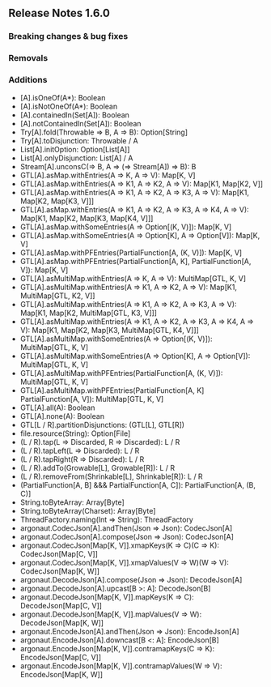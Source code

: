 ## Release Notes 1.6.0

### Breaking changes & bug fixes

### Removals

### Additions
+ [A].isOneOf(A*): Boolean
+ [A].isNotOneOf(A*): Boolean
+ [A].containedIn(Set[A]): Boolean
+ [A].notContainedIn(Set[A]): Boolean
+ Try[A].fold(Throwable => B, A => B): Option[String]
+ Try[A].toDisjunction: Throwable \/ A
+ List[A].initOption: Option[List[A]]
+ List[A].onlyDisjunction: List[A] \/ A
+ Stream[A].unconsC(=> B, A => (=> Stream[A]) => B): B
+ GTL[A].asMap.withEntries(A => K, A => V): Map[K, V]
+ GTL[A].asMap.withEntries(A => K1, A => K2, A => V): Map[K1, Map[K2, V]]
+ GTL[A].asMap.withEntries(A => K1, A => K2, A => K3, A => V): Map[K1, Map[K2, Map[K3, V]]]
+ GTL[A].asMap.withEntries(A => K1, A => K2, A => K3, A => K4, A => V): Map[K1, Map[K2, Map[K3, Map[K4, V]]]
+ GTL[A].asMap.withSomeEntries(A => Option[(K, V)]): Map[K, V]
+ GTL[A].asMap.withSomeEntries(A => Option[K], A => Option[V]): Map[K, V]
+ GTL[A].asMap.withPFEntries(PartialFunction[A, (K, V)]): Map[K, V]
+ GTL[A].asMap.withPFEntries(PartialFunction[A, K], PartialFunction[A, V]): Map[K, V]
+ GTL[A].asMultiMap.withEntries(A => K, A => V): MultiMap[GTL, K, V]
+ GTL[A].asMultiMap.withEntries(A => K1, A => K2, A => V): Map[K1, MultiMap[GTL, K2, V]]
+ GTL[A].asMultiMap.withEntries(A => K1, A => K2, A => K3, A => V): Map[K1, Map[K2, MultiMap[GTL, K3, V]]]
+ GTL[A].asMultiMap.withEntries(A => K1, A => K2, A => K3, A => K4, A => V): Map[K1, Map[K2, Map[K3, MultiMap[GTL, K4, V]]]
+ GTL[A].asMultiMap.withSomeEntries(A => Option[(K, V)]): MultiMap[GTL, K, V]
+ GTL[A].asMultiMap.withSomeEntries(A => Option[K], A => Option[V]): MultiMap[GTL, K, V]
+ GTL[A].asMultiMap.withPFEntries(PartialFunction[A, (K, V)]): MultiMap[GTL, K, V]
+ GTL[A].asMultiMap.withPFEntries(PartialFunction[A, K] PartialFunction[A, V]): MultiMap[GTL, K, V]
+ GTL[A].all(A): Boolean
+ GTL[A].none(A): Boolean
+ GTL[L \/ R].partitionDisjunctions: (GTL[L], GTL[R])
+ file.resource(String): Option[File]
+ (L \/ R).tap(L => Discarded, R => Discarded): L \/ R
+ (L \/ R).tapLeft(L => Discarded): L \/ R
+ (L \/ R).tapRight(R => Discarded): L \/ R
+ (L \/ R).addTo(Growable[L], Growable[R]): L \/ R
+ (L \/ R).removeFrom(Shrinkable[L], Shrinkable[R]): L \/ R
+ (PartialFunction[A, B] &&& PartialFunction[A, C]): PartialFunction[A, (B, C)]
+ String.toByteArray: Array[Byte]
+ String.toByteArray(Charset): Array[Byte]
+ ThreadFactory.naming(Int => String): ThreadFactory
+ argonaut.CodecJson[A].andThen(Json => Json): CodecJson[A]
+ argonaut.CodecJson[A].compose(Json => Json): CodecJson[A]
+ argonaut.CodecJson[Map[K, V]].xmapKeys(K ⇒ C)(C ⇒ K): CodecJson[Map[C, V]]
+ argonaut.CodecJson[Map[K, V]].xmapValues(V => W)(W => V): CodecJson[Map[K, W]]
+ argonaut.DecodeJson[A].compose(Json => Json): DecodeJson[A]
+ argonaut.DecodeJson[A].upcast[B >: A]: DecodeJson[B]
+ argonaut.DecodeJson[Map[K, V]].mapKeys(K => C): DecodeJson[Map[C, V]]
+ argonaut.DecodeJson[Map[K, V]].mapValues(V => W): DecodeJson[Map[K, W]]
+ argonaut.EncodeJson[A].andThen(Json => Json): EncodeJson[A]
+ argonaut.EncodeJson[A].downcast[B <: A]: EncodeJson[B]
+ argonaut.EncodeJson[Map[K, V]].contramapKeys(C => K): EncodeJson[Map[C, V]]
+ argonaut.EncodeJson[Map[K, V]].contramapValues(W => V): EncodeJson[Map[K, W]]
